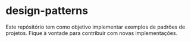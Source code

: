 # design-patterns
Este repósitório tem como objetivo implementar exemplos de padrões de projetos. Fique à vontade para contribuir com novas implementações.
